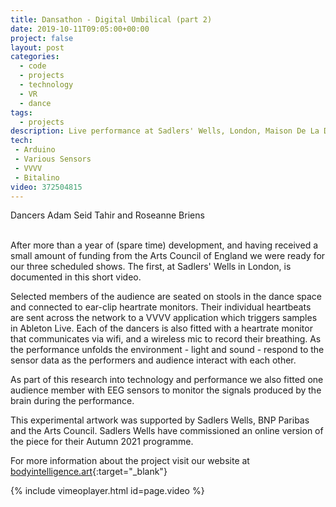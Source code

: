 ```yaml
---
title: Dansathon - Digital Umbilical (part 2)
date: 2019-10-11T09:05:00+00:00
project: false
layout: post
categories:
  - code
  - projects
  - technology
  - VR
  - dance
tags:
  - projects
description: Live performance at Sadlers' Wells, London, Maison De La Danse, Lyon and Théâtre de Liège
tech:
 - Arduino
 - Various Sensors
 - VVVV
 - Bitalino
video: 372504815
---
```


<div class="img_row">
	<img class="col three" src="{{ site.baseurl }}/images/digitalumbilical/II/sadlers-wells.jpg" alt="" title="Sadlers Wells"/>
</div>
<div class="col three caption">
	Dancers Adam Seid Tahir and Roseanne Briens
</div>
<br/>

After more than a year of (spare time) development, and having received a small amount of funding from the Arts Council of England we were ready for our three scheduled shows. The first, at Sadlers' Wells in London, is documented in this short video.

Selected members of the audience are seated on stools in the dance space and connected to ear-clip heartrate monitors. Their individual heartbeats are sent across the network to a VVVV application which triggers samples in Ableton Live. Each of the dancers is also fitted with a heartrate monitor that communicates via wifi, and a wireless mic to record their breathing. As the performance unfolds the environment - light and sound - respond to the sensor data as the performers and audience interact with each other.

As part of this research into technology and performance we also fitted one audience member with EEG sensors to monitor the signals produced by the brain during the performance.

This experimental artwork was supported by Sadlers Wells, BNP Paribas and the Arts Council. Sadlers Wells have commissioned an online version of the piece for their Autumn 2021 programme.

For more information about the project visit our website at [bodyintelligence.art](http://www.bodyintelligence.art/){:target="_blank"}

{% include vimeoplayer.html id=page.video %}

